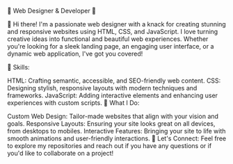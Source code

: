 🌟 Web Designer & Developer 🌟

👋 Hi there! I'm a passionate web designer with a knack for creating stunning and responsive websites using HTML, CSS, and JavaScript. I love turning creative ideas into functional and beautiful web experiences. Whether you're looking for a sleek landing page, an engaging user interface, or a dynamic web application, I've got you covered!

🔹 Skills:

HTML: Crafting semantic, accessible, and SEO-friendly web content.
CSS: Designing stylish, responsive layouts with modern techniques and frameworks.
JavaScript: Adding interactive elements and enhancing user experiences with custom scripts.
🚀 What I Do:

Custom Web Design: Tailor-made websites that align with your vision and goals.
Responsive Layouts: Ensuring your site looks great on all devices, from desktops to mobiles.
Interactive Features: Bringing your site to life with smooth animations and user-friendly interactions.
💼 Let's Connect:
Feel free to explore my repositories and reach out if you have any questions or if you'd like to collaborate on a project!


